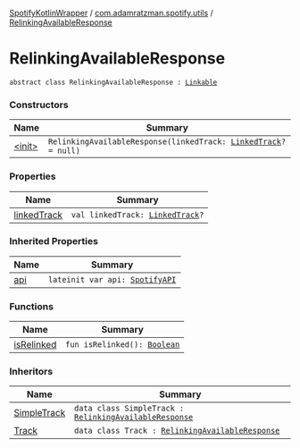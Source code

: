 [SpotifyKotlinWrapper](../../index.md) / [com.adamratzman.spotify.utils](../index.md) / [RelinkingAvailableResponse](./index.md)

# RelinkingAvailableResponse

`abstract class RelinkingAvailableResponse : `[`Linkable`](../-linkable/index.md)

### Constructors

| Name | Summary |
|---|---|
| [&lt;init&gt;](-init-.md) | `RelinkingAvailableResponse(linkedTrack: `[`LinkedTrack`](../-linked-track/index.md)`? = null)` |

### Properties

| Name | Summary |
|---|---|
| [linkedTrack](linked-track.md) | `val linkedTrack: `[`LinkedTrack`](../-linked-track/index.md)`?` |

### Inherited Properties

| Name | Summary |
|---|---|
| [api](../-linkable/api.md) | `lateinit var api: `[`SpotifyAPI`](../../com.adamratzman.spotify.main/-spotify-a-p-i/index.md) |

### Functions

| Name | Summary |
|---|---|
| [isRelinked](is-relinked.md) | `fun isRelinked(): `[`Boolean`](https://kotlinlang.org/api/latest/jvm/stdlib/kotlin/-boolean/index.html) |

### Inheritors

| Name | Summary |
|---|---|
| [SimpleTrack](../-simple-track/index.md) | `data class SimpleTrack : `[`RelinkingAvailableResponse`](./index.md) |
| [Track](../-track/index.md) | `data class Track : `[`RelinkingAvailableResponse`](./index.md) |

